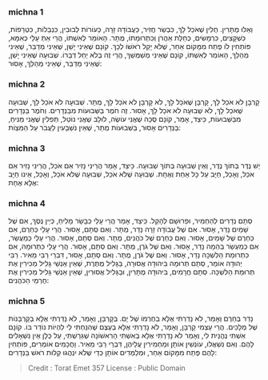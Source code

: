 
### michna 1
וְאֵלּוּ מֻתָּרִין. חֻלִּין שֶׁאֹכַל לָךְ, כִּבְשַׂר חֲזִיר, כַּעֲבוֹדָה זָרָה, כְּעוֹרוֹת לְבוּבִין, כִּנְבֵלוֹת, כִּטְרֵפוֹת, כִּשְׁקָצִים, כִּרְמָשִׂים, כְּחַלַּת אַהֲרֹן וְכִתְרוּמָתוֹ, מֻתָּר. הָאוֹמֵר לְאִשְׁתּוֹ, הֲרֵי אַתְּ עָלַי כְּאִמָּא, פּוֹתְחִין לוֹ פֶתַח מִמָּקוֹם אַחֵר, שֶׁלֹּא יָקֵל רֹאשׁוֹ לְכָךְ. קוֹנָם שֶׁאֵינִי יָשֵׁן, שֶׁאֵינִי מְדַבֵּר, שֶׁאֵינִי מְהַלֵּךְ, הָאוֹמֵר לְאִשְׁתּוֹ, קוֹנָם שֶׁאֵינִי מְשַׁמְּשֵׁךְ, הֲרֵי זֶה בְלֹא יַחֵל דְּבָרוֹ. שְׁבוּעָה שֶׁאֵינִי יָשֵׁן, שֶׁאֵינִי מְדַבֵּר, שֶׁאֵינִי מְהַלֵּךְ, אָסוּר: 

### michna 2
קָרְבָּן לֹא אֹכַל לָךְ, קָרְבָּן שֶׁאֹכַל לָךְ, לֹא קָרְבָּן לֹא אֹכַל לָךְ, מֻתָּר. שְׁבוּעָה לֹא אֹכַל לָךְ, שְׁבוּעָה שֶׁאֹכַל לָךְ, לֹא שְׁבוּעָה לֹא אֹכַל לָךְ, אָסוּר. זֶה חֹמֶר בַּשְּׁבוּעוֹת מִבַּנְּדָרִים. וְחֹמֶר בַּנְּדָרִים מִבַּשְּׁבוּעוֹת, כֵּיצַד, אָמַר, קוֹנָם סֻכָּה שֶׁאֲנִי עוֹשֶׂה, לוּלָב שֶׁאֲנִי נוֹטֵל, תְּפִלִּין שֶׁאֲנִי מֵנִיחַ, בַּנְּדָרִים אָסוּר, בַּשְּׁבוּעוֹת מֻתָּר, שֶׁאֵין נִשְׁבָּעִין לַעֲבֹר עַל הַמִּצְוֹת: 

### michna 3
יֵשׁ נֶדֶר בְּתוֹךְ נֶדֶר, וְאֵין שְׁבוּעָה בְּתוֹךְ שְׁבוּעָה. כֵּיצַד, אָמַר הֲרֵינִי נָזִיר אִם אֹכַל, הֲרֵינִי נָזִיר אִם אֹכַל, וְאָכַל, חַיָּב עַל כָּל אַחַת וְאֶחָת. שְׁבוּעָה שֶׁלֹּא אֹכַל, שְׁבוּעָה שֶׁלֹּא אֹכַל, וְאָכַל, אֵינוֹ חַיָּב אֶלָּא אֶחָת: 

### michna 4
סְתָם נְדָרִים לְהַחְמִיר, וּפֵרוּשָׁם לְהָקֵל. כֵּיצַד, אָמַר הֲרֵי עָלַי כְּבָשָׂר מָלִיחַ, כְּיֵין נֶסֶךְ, אִם שֶׁל שָׁמַיִם נָדַר, אָסוּר. אִם שֶׁל עֲבוֹדָה זָרָה נָדַר, מֻתָּר. וְאִם סְתָם, אָסוּר. הֲרֵי עָלַי כְּחֵרֶם, אִם כְּחֵרֶם שֶׁל שָׁמַיִם, אָסוּר. וְאִם כְּחֵרֶם שֶׁל כֹּהֲנִים, מֻתָּר. וְאִם סְתָם, אָסוּר. הֲרֵי עָלַי כְּמַעֲשֵׂר, אִם כְּמַעְשַׂר בְּהֵמָה נָדַר, אָסוּר. וְאִם שֶׁל גֹּרֶן, מֻתָּר. וְאִם סְתָם, אָסוּר. הֲרֵי עָלַי כִּתְרוּמָה, אִם כִּתְרוּמַת הַלִּשְׁכָּה נָדַר, אָסוּר. וְאִם שֶׁל גֹּרֶן, מֻתָּר. וְאִם סְתָם, אָסוּר, דִּבְרֵי רַבִּי מֵאִיר. רַבִּי יְהוּדָה אוֹמֵר, סְתָם תְּרוּמָה בִּיהוּדָה אֲסוּרָה, בַּגָּלִיל מֻתֶּרֶת, שֶׁאֵין אַנְשֵׁי גָלִיל מַכִּירִין אֶת תְּרוּמַת הַלִּשְׁכָּה. סְתָם חֲרָמִים, בִּיהוּדָה מֻתָּרִין, וּבַגָּלִיל אֲסוּרִין, שֶׁאֵין אַנְשֵׁי גָלִיל מַכִּירִין אֶת חֶרְמֵי הַכֹּהֲנִים: 

### michna 5
נָדַר בְּחֵרֶם וְאָמַר, לֹא נָדַרְתִּי אֶלָּא בְחֶרְמוֹ שֶׁל יָם. בְּקָרְבָּן, וְאָמַר, לֹא נָדַרְתִּי אֶלָּא בְקָרְבָּנוֹת שֶׁל מְלָכִים. הֲרֵי עַצְמִי קָרְבָּן, וְאָמַר, לֹא נָדַרְתִּי אֶלָּא בְעֶצֶם שֶׁהִנַּחְתִּי לִי לִהְיוֹת נוֹדֵר בּוֹ. קוֹנָם אִשְׁתִּי נֶהֱנֵית לִי, וְאָמַר לֹא נָדַרְתִּי אֶלָּא בְאִשְׁתִּי הָרִאשׁוֹנָה שֶׁגֵּרַשְׁתִּי, עַל כֻּלָּן אֵין נִשְׁאָלִים לָהֶם. וְאִם נִשְׁאֲלוּ, עוֹנְשִׁין אוֹתָן וּמַחְמִירִין עֲלֵיהֶן, דִּבְרֵי רַבִּי מֵאִיר. וַחֲכָמִים אוֹמְרִים, פּוֹתְחִין לָהֶם פֶּתַח מִמָּקוֹם אַחֵר, וּמְלַמְּדִים אוֹתָן כְּדֵי שֶׁלֹּא יִנְהֲגוּ קַלּוּת רֹאשׁ בַּנְּדָרִים: 

>Credit : Torat Emet 357
>License : Public Domain 